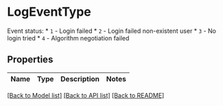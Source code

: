 # LogEventType

Event status:   * `1` - Login failed   * `2` - Login failed non-existent user   * `3` - No login tried   * `4` - Algorithm negotiation failed

## Properties
Name | Type | Description | Notes
------------ | ------------- | ------------- | -------------

[[Back to Model list]](../README.md#documentation-for-models) [[Back to API list]](../README.md#documentation-for-api-endpoints) [[Back to README]](../README.md)
